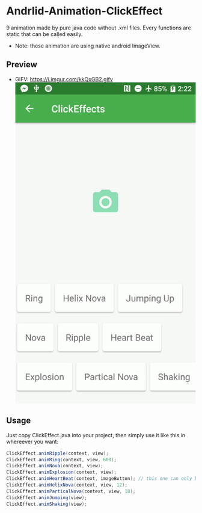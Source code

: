 # Andrlid-Animation-ClickEffect
 9 animation made by pure java code without .xml files. 
 Every functions are static that can be called easily.
 - Note: these animation are using native android ImageView.
## Preview
+ GIFV: https://i.imgur.com/kkQxGB2.gifv
![](https://github.com/Wesely/Andrlid-Animation-ClickEffect/blob/master/preview.gif)

## Usage
Just copy ClickEffect.java into your project, 
then simply use it like this in whereever you want:

```java
ClickEffect.animRipple(context, view);
ClickEffect.animRing(context, view, 600);
ClickEffect.animNova(context, view);
ClickEffect.animExplosion(context, view);
ClickEffect.animHeartBeat(context, imageButton); // this one can only be ImageView or ImageButton
ClickEffect.animHelixNova(context, view, 12);
ClickEffect.animParticalNova(context, view, 18);
ClickEffect.animJumping(view);
ClickEffect.animShaking(view);             
```
